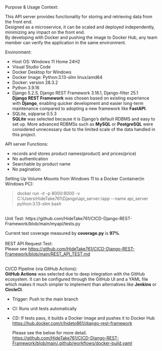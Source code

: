 Purpose & Usage Context:  

This API server provides functionality for storing and retrieving data from the front end.  
Designed as a microservice, it can be scaled and deployed independently, minimizing any impact on the front end.  
By developing with Docker and pushing the image to Docker Hub, any team member can verify the application in the same environment.

Environment:
- Host OS: Windows 11 Home 24H2  
- Visual Studio Code  
- Docker Desktop for Windows  
- Docker Image: Python:3.13-slim linux/amd64  
- Docker: version 28.3.2  
- Python 3.9.16  
- Django 5.2.5, Django REST Framework 3.16.1, Django-filter 25.1  
**Django REST Framework** was chosen based on existing experience with **Django**, enabling quicker development and easier long-term maintenance compared to adopting a new framework like **FastAPI**.
- SQLite, sqlparse 0.5.3  
**SQLite** was selected because it is Django’s default RDBMS and easy to set up. More advanced RDBMSs such as **MySQL** or **PostgreSQL** were considered unnecessary due to the limited scale of the data handled in this project.

API server Functions:
- records and stores product names(product) and prices(price)
- No authentication
- Searchable by product name
- No pagination

Setting Up Volume Mounts from Windows 11 to a Docker Container(in Windows PC):

>docker run -it -p 8000:8000 -v C:\Users\HideTake761\Django\api_server:/app --name api_server python:3.13-slim bash
<br>
Unit Test: 
https://github.com/HideTake761/CICD-Django-REST-Framework/blob/main/myapi/tests.py
  
Current test coverage measured by **coverage.py** is **97%**.
<br>
<br>
REST API Request Test:<br>
Please see https://github.com/HideTake761/CICD-Django-REST-Framework/blob/main/REST_API_TEST.md
<br>
<br>
  
CI/CD Pipeline (via GitHub Actions):  
**GitHub Actions** was selected due to deep integration with the GitHub ecosystem. It can be configured through the GitHub UI and a YAML file which makes it much simpler to implement than alternatives like **Jenkins** or **CircleCI**.
- Trigger: Push to the main branch
- CI: Runs unit tests automatically
- CD: If tests pass, it builds a Docker image and pushes it to Docker Hub  
https://hub.docker.com/r/hideto861/django-rest-framework

   Please see the below for more detail.<br>
   https://github.com/HideTake761/CICD-Django-REST-Framework/blob/main/.github/workflows/docker-build.yaml 





